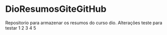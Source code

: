 # DioResumosGiteGitHub

Repositorio para armazenar os resumos do curso dio.
Alterações teste para testar
1
2
3
4
5

